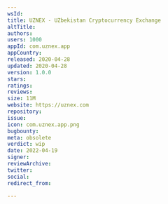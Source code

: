 ```yaml
---
wsId: 
title: UZNEX - UZbekistan Cryptocurrency Exchange
altTitle: 
authors: 
users: 1000
appId: com.uznex.app
appCountry: 
released: 2020-04-28
updated: 2020-04-28
version: 1.0.0
stars: 
ratings: 
reviews: 
size: 11M
website: https://uznex.com
repository: 
issue: 
icon: com.uznex.app.png
bugbounty: 
meta: obsolete
verdict: wip
date: 2022-04-19
signer: 
reviewArchive: 
twitter: 
social: 
redirect_from: 

---
```


